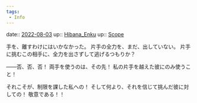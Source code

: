 ```yaml
---
tags:
 - Info
---
```


date:: [2022-08-03](Daily_Note/2022-08-03.md)
up:: [Hibana_Enku](../Bar/Novel/Nacaria/Hibana_Enku.md)
up:: [Scope](../Bar/Novel/Topics/Scope.md)

手を、離すわけにはいかなかった。
片手の全力を、まだ、出していない。
片手に挑むこの相手に、全力を出さずして逃げるつもりか？

――否、否、否！
両手を使うのは、その先！
私の片手を越えた彼にのみ使うこと！

それこそが、制限を課した私への！
そして何より、それを信じて挑んだ彼に対しての！
敬意である！！